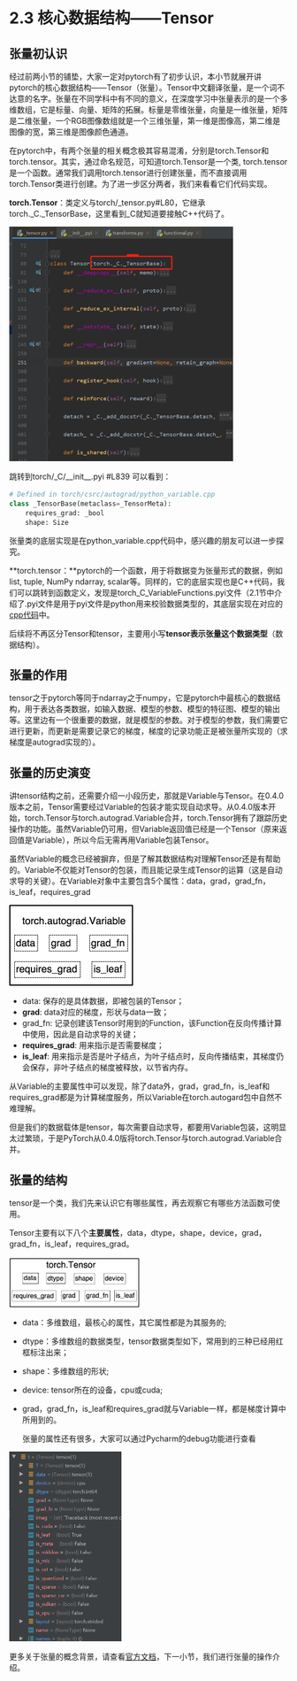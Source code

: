 # 2.3 核心数据结构——Tensor

## 张量初认识

经过前两小节的铺垫，大家一定对pytorch有了初步认识，本小节就展开讲pytorch的核心数据结构——Tensor（张量）。Tensor中文翻译张量，是一个词不达意的名字。张量在不同学科中有不同的意义，在深度学习中张量表示的是一个多维数组，它是标量、向量、矩阵的拓展。标量是零维张量，向量是一维张量，矩阵是二维张量，一个RGB图像数组就是一个三维张量，第一维是图像高，第二维是图像的宽，第三维是图像颜色通道。

在pytorch中，有两个张量的相关概念极其容易混淆，分别是torch.Tensor和torch.tensor。其实，通过命名规范，可知道torch.Tensor是一个类, torch.tensor是一个函数。通常我们调用torch.tensor进行创建张量，而不直接调用torch.Tensor类进行创建。为了进一步区分两者，我们来看看它们代码实现。

**torch.Tensor**：类定义与torch/_tensor.py#L80，它继承torch.\_C.\_TensorBase，这里看到\_C就知道要接触C++代码了。

<img src="imgs/Tensor.png" alt="1" style="zoom:50%;" />

跳转到torch/_C/\_\_init\_\_.pyi #L839 可以看到：

```python
# Defined in torch/csrc/autograd/python_variable.cpp
class _TensorBase(metaclass=_TensorMeta):
    requires_grad: _bool
    shape: Size
```

张量类的底层实现是在python_variable.cpp代码中，感兴趣的朋友可以进一步探究。

**torch.tensor：**pytorch的一个函数，用于将数据变为张量形式的数据，例如list, tuple, NumPy ndarray, scalar等。同样的，它的底层实现也是C++代码，我们可以跳转到函数定义，发现是torch\_C\_VariableFunctions.pyi文件（2.1节中介绍了.pyi文件是用于pyi文件是python用来校验数据类型的，其底层实现在对应的[cpp代码](https://github.com/pytorch/pytorch/tree/master/torch/csrc/autograd)中。

后续将不再区分Tensor和tensor，主要用小写**tensor表示张量这个数据类型**（数据结构）。

## 张量的作用

tensor之于pytorch等同于ndarray之于numpy，它是pytorch中最核心的数据结构，用于表达各类数据，如输入数据、模型的参数、模型的特征图、模型的输出等。这里边有一个很重要的数据，就是模型的参数。对于模型的参数，我们需要它进行更新，而更新是需要记录它的梯度，梯度的记录功能正是被张量所实现的（求梯度是autograd实现的）。

## 张量的历史演变

讲tensor结构之前，还需要介绍一小段历史，那就是Variable与Tensor。在0.4.0版本之前，Tensor需要经过Variable的包装才能实现自动求导。从0.4.0版本开始，torch.Tensor与torch.autograd.Variable合并，torch.Tensor拥有了跟踪历史操作的功能。虽然Variable仍可用，但Variable返回值已经是一个Tensor（原来返回值是Variable），所以今后无需再用Variable包装Tensor。

虽然Variable的概念已经被摒弃，但是了解其数据结构对理解Tensor还是有帮助的。Variable不仅能对Tensor的包装，而且能记录生成Tensor的运算（这是自动求导的关键）。在Variable对象中主要包含5个属性：data，grad，grad_fn，is_leaf，requires_grad

<img src="imgs/variable.png" alt="1" style="zoom:50%;" />



* data: 保存的是具体数据，即被包装的Tensor；
* **grad**: data对应的梯度，形状与data一致；
* grad_fn: 记录创建该Tensor时用到的Function，该Function在反向传播计算中使用，因此是自动求导的关键；
* **requires_grad**: 用来指示是否需要梯度；
* **is_leaf**: 用来指示是否是叶子结点，为叶子结点时，反向传播结束，其梯度仍会保存，非叶子结点的梯度被释放，以节省内存。

从Variable的主要属性中可以发现，除了data外，grad，grad_fn，is_leaf和requires_grad都是为计算梯度服务，所以Variable在torch.autogard包中自然不难理解。

但是我们的数据载体是tensor，每次需要自动求导，都要用Variable包装，这明显太过繁琐，于是PyTorch从0.4.0版将torch.Tensor与torch.autograd.Variable合并。

## 张量的结构

tensor是一个类，我们先来认识它有哪些属性，再去观察它有哪些方法函数可使用。

Tensor主要有以下八个**主要属性**，data，dtype，shape，device，grad，grad_fn，is_leaf，requires_grad。

<img src="imgs/tensor-arch.png" alt="132" style="zoom:33%;" />

* data：多维数组，最核心的属性，其它属性都是为其服务的;

* dtype：多维数组的数据类型，tensor数据类型如下，常用到的三种已经用红框标注出来；

* shape：多维数组的形状;

* device: tensor所在的设备，cpu或cuda;

* grad，grad_fn，is_leaf和requires_grad就与Variable一样，都是梯度计算中所用到的。

  张量的属性还有很多，大家可以通过Pycharm的debug功能进行查看

<img src="imgs/tensor-attr.png" alt="1" style="zoom:50%;" />



更多关于张量的概念背景，请查看[官方文档](https://pytorch.org/docs/stable/tensors.html)，下一小节，我们进行张量的操作介绍。